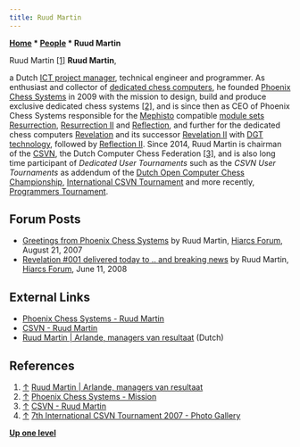 ```yaml
---
title: Ruud Martin
---
```

**[Home](Home "Home") \* [People](People "People") \* Ruud Martin**



 [](https://www.arlande.nl/over-arlande/wie-werken-er-bij-arlande/ruud-martin) Ruud Martin <a id="cite-note-1" href="#cite-ref-1">[1]</a> 
**Ruud Martin**,  

a Dutch [ICT project manager](https://en.wikipedia.org/wiki/ITIL#ICT_infrastructure_management), technical engineer and programmer. 
As enthusiast and collector of [dedicated chess computers](Dedicated_Chess_Computers "Dedicated Chess Computers"), he founded [Phoenix Chess Systems](index.php?title=Phoenix_Chess_Systems&action=edit&redlink=1 "Phoenix Chess Systems (page does not exist)") in 2009 with the mission to design, 
build and produce exclusive dedicated chess systems <a id="cite-note-2" href="#cite-ref-2">[2]</a>, 
and is since then as CEO of Phoenix Chess Systems responsible for the [Mephisto](Mephisto_Module_Systems "Mephisto Module Systems") compatible [module sets](Module "Module") [Resurrection](index.php?title=Resurrection&action=edit&redlink=1 "Resurrection (page does not exist)"), [Resurrection II](index.php?title=Resurrection_II&action=edit&redlink=1 "Resurrection II (page does not exist)") and [Reflection](index.php?title=Reflection&action=edit&redlink=1 "Reflection (page does not exist)"), 
and further for the dedicated chess computers [Revelation](Revelation "Revelation") and its successor [Revelation II](Revelation_II "Revelation II") with [DGT technology](DGT_Board "DGT Board"), followed by [Reflection II](index.php?title=Reflection_II&action=edit&redlink=1 "Reflection II (page does not exist)").
Since 2014, Ruud Martin is chairman of the [CSVN](CSVN "CSVN"), the Dutch Computer Chess Federation <a id="cite-note-3" href="#cite-ref-3">[3]</a>, 
and is also long time participant of *Dedicated User Tournaments* such as the *CSVN User Tournaments* as addendum of the [Dutch Open Computer Chess Championship](Dutch_Open_Computer_Chess_Championship "Dutch Open Computer Chess Championship"), [International CSVN Tournament](International_CSVN_Tournament "International CSVN Tournament") and more recently, [Programmers Tournament](CSVN_Programmers_Tournament "CSVN Programmers Tournament"). 



## Forum Posts


* [Greetings from Phoenix Chess Systems](http://www.hiarcs.net/forums/viewtopic.php?t=175) by Ruud Martin, [Hiarcs Forum](Computer_Chess_Forums "Computer Chess Forums"), August 21, 2007
* [Revelation #001 delivered today to .. and breaking news](http://www.hiarcs.net/forums/viewtopic.php?t=1387) by Ruud Martin, [Hiarcs Forum](Computer_Chess_Forums "Computer Chess Forums"), June 11, 2008


## External Links


* [Phoenix Chess Systems - Ruud Martin](http://www.phoenixcs.nl/index.php/en/contact)
* [CSVN - Ruud Martin](http://www.csvn.nl/index.php/vereniging/bestuur/13-ruud-martin)
* [Ruud Martin | Arlande, managers van resultaat](https://www.arlande.nl/over-arlande/wie-werken-er-bij-arlande/ruud-martin) (Dutch)


## References


1. <a id="cite-ref-1" href="#cite-note-1">↑</a> [Ruud Martin | Arlande, managers van resultaat](https://www.arlande.nl/over-arlande/wie-werken-er-bij-arlande/ruud-martin)
2. <a id="cite-ref-2" href="#cite-note-2">↑</a> [Phoenix Chess Systems - Mission](http://www.phoenixcs.nl/index.php/en/mission-mainmenu-43)
3. <a id="cite-ref-3" href="#cite-note-3">↑</a> [CSVN - Ruud Martin](http://www.csvn.nl/index.php/vereniging/bestuur/13-ruud-martin)
4. <a id="cite-ref-4" href="#cite-note-4">↑</a> [7th International CSVN Tournament 2007 - Photo Gallery](http://www.csvn.nl/index.php?option=com_content&view=article&id=424%3Afotogalerij-1&catid=54%3Afotogalerij&Itemid=61&lang=en)

**[Up one level](People "People")**







 
